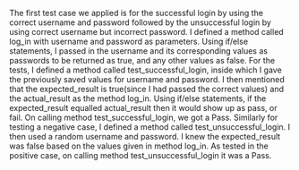 The first test case we applied is for the successful login by using the correct username and password followed by the unsuccessful login by using correct username but incorrect password. I defined a method called log_in with username and password as parameters. Using if/else statements, I passed in the username and its corresponding values as passwords to be returned as true, and any other values as false. For the tests, I defined a method called test_successful_login, inside which I gave the previously saved values for username and password. I then mentioned that the expected_result is true(since I had passed the correct values) and the actual_result as the method log_in. Using if/else statements, if the expected_result equalled actual_result then it would show up as pass, or fail. On calling method test_successful_login, we got a Pass. Similarly for testing a negative case, I defined a method called test_unsuccessful_login. I then used a random username and password. I knew the expected_result was false based on the values given in method log_in. As tested in the positive case, on calling method test_unsuccessful_login it was a Pass. 